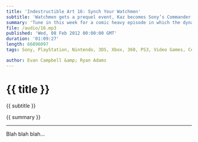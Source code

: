 ```yaml
---
title: 'Indestructible Art 16: Synch Your Watchmen'
subtitle: 'Watchmen gets a prequel event, Kaz becomes Sony’s Commander and Chief, RE Revelations Preview, and Evan dishes out the facts about cologne.'
summary: 'Tune in this week for a comic heavy episode in which the dynamic duo discuss the trials and tribulations of the upcoming Watchmen prequel event. Ryan highlights industry artist Phil Noto and Evan tries to get through an entire episode of IA without mentioning Diablo 3.'
file: /audio/16.mp3
published: 'Wed, 08 Feb 2012 00:00:00 GMT'
duration: '01:09:27'
length: 66896097
tags: Sony, PlayStation, Nintendo, 3DS, Xbox, 360, PS3, Video Games, Comics, games, Indestructible Art, Capcom, Valve, Marvel, DC, Phil Noto, Y the Last Man, Sony, Kaz Hirai, SEN, PSN, Diablo, Danger Girl, Alan Moore, Watchmen, Vendetta

author: Evan Campbell &amp; Ryan Adams
---
```


# {{ title }}

{{ subtitle }}

{{ summary }}

- - -

Blah blah blah...
